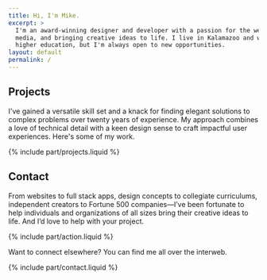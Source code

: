 ```yaml
---
title: Hi, I'm Mike.
excerpt: >
  I'm an award-winning designer and developer with a passion for the web, new
  media, and bringing creative ideas to life. I live in Kalamazoo and work in
  higher education, but I'm always open to new opportunities.
layout: default
permalink: /
---
```


## Projects

I've gained a versatile skill set and a knack for finding elegant solutions to
complex problems over twenty years of experience. My approach combines a love of
technical detail with a keen design sense to craft impactful user experiences.
Here's some of my work.

{% include part/projects.liquid %}

## Contact

From websites to full stack apps, design concepts to collegiate curriculums,
independent creators to Fortune 500 companies—I’ve been fortunate to help
individuals and organizations of all sizes bring their creative ideas to life.
And I’d love to help with your project.

{% include part/action.liquid %}

Want to connect elsewhere? You can find me all over the interweb.

{% include part/contact.liquid %}
